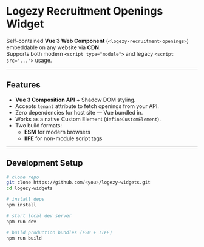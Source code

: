 # Logezy Recruitment Openings Widget

Self-contained **Vue 3 Web Component** (`<logezy-recruitment-openings>`) embeddable on any website via **CDN**.  
Supports both modern `<script type="module">` and legacy `<script src="...">` usage.

---

## Features

- **Vue 3 Composition API** + Shadow DOM styling.
- Accepts `tenant` attribute to fetch openings from your API.
- Zero dependencies for host site — Vue bundled in.
- Works as a native Custom Element (`defineCustomElement`).
- Two build formats:
  - **ESM** for modern browsers
  - **IIFE** for non-module script tags

---

## Development Setup

```bash
# clone repo
git clone https://github.com/<you>/logezy-widgets.git
cd logezy-widgets

# install deps
npm install

# start local dev server
npm run dev

# build production bundles (ESM + IIFE)
npm run build
```
